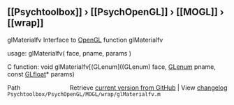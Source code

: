 ## [[Psychtoolbox]] &#8250; [[PsychOpenGL]] &#8250; [[MOGL]] &#8250; [[wrap]]

glMaterialfv  Interface to [OpenGL](OpenGL) function glMaterialfv  
  
usage:  glMaterialfv( face, pname, params )  
  
C function:  void glMaterialfv[(GLenum]((GLenum) face, [GLenum](GLenum) pname, const [GLfloat](GLfloat)\* params)  




<div class="code_header" style="text-align:right;">
  <span style="float:left;">Path&nbsp;&nbsp;</span> <span class="counter">Retrieve <a href=
  "https://raw.github.com/Psychtoolbox-3/Psychtoolbox-3/beta/Psychtoolbox/PsychOpenGL/MOGL/wrap/glMaterialfv.m">current version from GitHub</a> | View <a href=
  "https://github.com/Psychtoolbox-3/Psychtoolbox-3/commits/beta/Psychtoolbox/PsychOpenGL/MOGL/wrap/glMaterialfv.m">changelog</a></span>
</div>
<div class="code">
  <code>Psychtoolbox/PsychOpenGL/MOGL/wrap/glMaterialfv.m</code>
</div>

